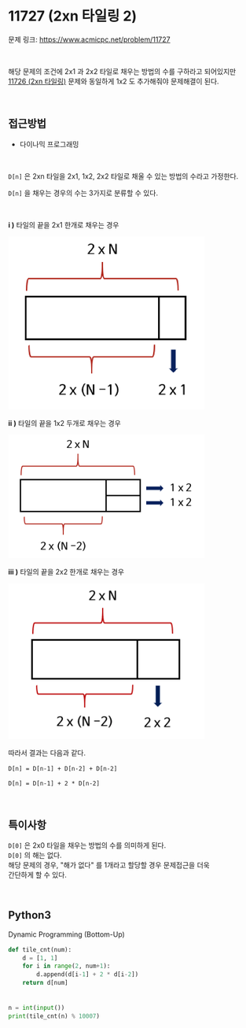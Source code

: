 # 11727 (2xn 타일링 2)

문제 링크: <https://www.acmicpc.net/problem/11727>

<br>

해당 문제의 조건에 2x1 과 2x2 타일로 채우는 방법의 수를 구하라고 되어있지만  
[11726 (2xn 타일링)](https://www.acmicpc.net/problem/11726) 문제와 동일하게 1x2 도 추가해줘야 문제해결이 된다.  

<br>

## 접근방법

- 다이나믹 프로그래밍

<br>

`D[n]` 은 2xn 타일을 2x1, 1x2, 2x2 타일로 채울 수 있는 방법의 수라고 가정한다.  

`D[n]` 을 채우는 경우의 수는 3가지로 분류할 수 있다.  

<br>

**i )** 타일의 끝을 2x1 한개로 채우는 경우

<img src="https://github.com/DevBruce/Algorithm_Problem_Solving/blob/master/Baekjoon/images/baekjoon-11727-tile01.png" width="400">  

<br>

**ii )** 타일의 끝을 1x2 두개로 채우는 경우

<img src="https://github.com/DevBruce/Algorithm_Problem_Solving/blob/master/Baekjoon/images/baekjoon-11727-tile02.png" width="400">  

<br>

**iii )** 타일의 끝을 2x2 한개로 채우는 경우

<img src="https://github.com/DevBruce/Algorithm_Problem_Solving/blob/master/Baekjoon/images/baekjoon-11727-tile03.png" width="400">  

<br>

따라서 결과는 다음과 같다.

```
D[n] = D[n-1] + D[n-2] + D[n-2]
```

```
D[n] = D[n-1] + 2 * D[n-2]
```

<br>

## 특이사항

`D[0]` 은 2x0 타일을 채우는 방법의 수를 의미하게 된다.  
`D[0]` 의 해는 없다.  
해당 문제의 경우, "해가 없다" 를 1개라고 할당할 경우 문제접근을 더욱  
간단하게 할 수 있다.  

<br>

## Python3

Dynamic Programming (Bottom-Up)

```python
def tile_cnt(num):
    d = [1, 1]
    for i in range(2, num+1):
        d.append(d[i-1] + 2 * d[i-2])
    return d[num]


n = int(input())
print(tile_cnt(n) % 10007)
```
